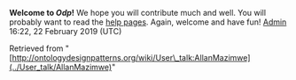 __Welcome to _Odp_!__ We hope you will contribute much and well. 
You will probably want to read the [help pages](http://ontologydesignpatterns.org/wiki/Help:Contents "Help:Contents"). Again, welcome and have fun! [Admin](../User/ValentinaPresutti "User:ValentinaPresutti") 16:22, 22 February 2019 (UTC)





Retrieved from "[http://ontologydesignpatterns.org/wiki/User\_talk:AllanMazimwe](../User_talk/AllanMazimwe)"